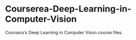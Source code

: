 # Courserea-Deep-Learning-in-Computer-Vision
 Coursera's Deep Learning in Computer Vison course files.
